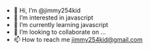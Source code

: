 - 👋 Hi, I’m @jimmy254kid
- 👀 I’m interested in javascript 
- 🌱 I’m currently learning javascript 
- 💞️ I’m looking to collaborate on ...
- 📫 How to reach me jimmy254kid@gmail.com

<!---
jimmy254kid/jimmy254kid is a ✨ special ✨ repository because its `README.md` (this file) appears on your GitHub profile.
You can click the Preview link to take a look at your changes.
--->
